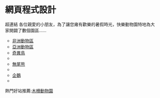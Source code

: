 # 網頁程式設計
超連結
各位親愛的小朋友，為了讓您雍有歡樂的暑假時光，快樂動物園特地為大家開闢了數個園區......
<ul type="circle">
  <li><a href="africa.html">非洲動物區</a></li>
  
  <li><a href="asia.html">亞洲動物區</a></li>
  
  <li><a href="kiwi.html">奇異鳥</a><li>
  
  <li><a href="koala.html">無尾熊</a><li>
  
  <li><a href="penguin.html">企鵝</a><li>
  
</ul>
  熱門好站推薦:<a href="http://www.zoo.gov.tw/">木柵動物園</a>
